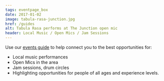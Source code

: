 ```yaml
---
tags: eventpage_box
date: 2017-01-02
image: tabula-rasa-junction.jpg
href: /guides
alt: Tabula Rasa performs at The Junction open mic
header: Local Music / Open Mics / Jam Sessions
---
```

Use our [events guide](/events/guide/) to help connect you to the best opportunities for:

* Local music performances
* Open Mics in the area
* Jam sessions, drum circles
* Highlighting opportunities for people of all ages and experience levels.